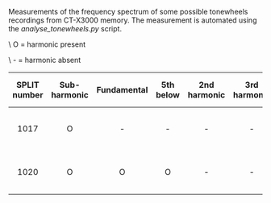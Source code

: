 Measurements of the frequency spectrum of some possible tonewheels recordings from CT-X3000 memory. The measurement is automated using the _analyse_tonewheels.py_ script.

\ O = harmonic present

\ - = harmonic absent

|SPLIT number|Sub-harmonic|Fundamental|5th below|2nd harmonic|3rd harmonic|4th harmonic|6th harmonic|8th harmonic|Used in PRESET TONE|
| :---: | :---: | :---: | :---: | :---: | :---: | :---: | :---: | :---: | :---: |
|1017 | O | - | - | - | - | - | - | - |097 PERC. ORGAN 3|
|1020 | O | O | O | -  | - | - | - | - |100 AMP ORGAN 2|



